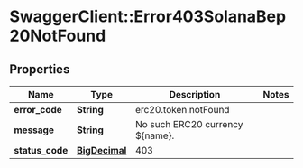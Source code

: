 # SwaggerClient::Error403SolanaBep20NotFound

## Properties
Name | Type | Description | Notes
------------ | ------------- | ------------- | -------------
**error_code** | **String** | erc20.token.notFound | 
**message** | **String** | No such ERC20 currency ${name}. | 
**status_code** | [**BigDecimal**](BigDecimal.md) | 403 | 

